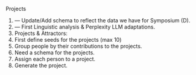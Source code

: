 Projects

1. — Update/Add schema to reflect the data we have for Symposium (D). 
2. — First Linguistic analysis & Perplexity LLM adaptations.  
3. Projects & Attractors: 
  1. First define seeds for the projects (max 10)
  2. Group people by their contributions to the projects. 
  3. Need a schema for the projects.
  4. Assign each person to a project.
  5. Generate the project.
